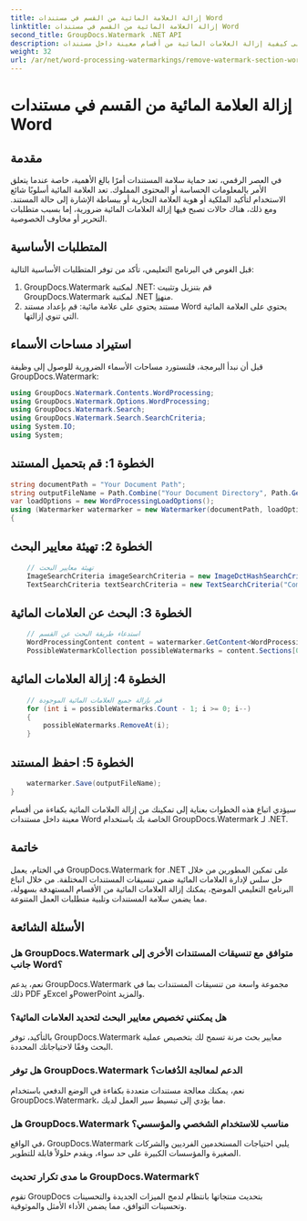 ```yaml
---
title: إزالة العلامة المائية من القسم في مستندات Word
linktitle: إزالة العلامة المائية من القسم في مستندات Word
second_title: GroupDocs.Watermark .NET API
description: تعرف على كيفية إزالة العلامات المائية من أقسام معينة داخل مستندات Word باستخدام GroupDocs.Watermark لـ .NET. البرنامج التعليمي الشامل متاح هنا.
weight: 32
url: /ar/net/word-processing-watermarkings/remove-watermark-section-word-docs/
---
```


# إزالة العلامة المائية من القسم في مستندات Word

## مقدمة
في العصر الرقمي، تعد حماية سلامة المستندات أمرًا بالغ الأهمية، خاصة عندما يتعلق الأمر بالمعلومات الحساسة أو المحتوى المملوك. تعد العلامة المائية أسلوبًا شائع الاستخدام لتأكيد الملكية أو هوية العلامة التجارية أو ببساطة الإشارة إلى حالة المستند. ومع ذلك، هناك حالات تصبح فيها إزالة العلامات المائية ضرورية، إما بسبب متطلبات التحرير أو مخاوف الخصوصية.
## المتطلبات الأساسية
قبل الغوص في البرنامج التعليمي، تأكد من توفر المتطلبات الأساسية التالية:
1.  GroupDocs.Watermark لمكتبة .NET: قم بتنزيل وتثبيت GroupDocs.Watermark لمكتبة .NET من[هنا](https://releases.groupdocs.com/Watermark/net/).
2. مستند يحتوي على علامة مائية: قم بإعداد مستند Word يحتوي على العلامة المائية التي تنوي إزالتها.

## استيراد مساحات الأسماء
قبل أن نبدأ البرمجة، فلنستورد مساحات الأسماء الضرورية للوصول إلى وظيفة GroupDocs.Watermark:
```csharp
using GroupDocs.Watermark.Contents.WordProcessing;
using GroupDocs.Watermark.Options.WordProcessing;
using GroupDocs.Watermark.Search;
using GroupDocs.Watermark.Search.SearchCriteria;
using System.IO;
using System;
```
## الخطوة 1: قم بتحميل المستند
```csharp
string documentPath = "Your Document Path";
string outputFileName = Path.Combine("Your Document Directory", Path.GetFileName(documentPath));
var loadOptions = new WordProcessingLoadOptions();
using (Watermarker watermarker = new Watermarker(documentPath, loadOptions))
{
```
## الخطوة 2: تهيئة معايير البحث
```csharp
    // تهيئة معايير البحث
    ImageSearchCriteria imageSearchCriteria = new ImageDctHashSearchCriteria(Constants.LogoPng);
    TextSearchCriteria textSearchCriteria = new TextSearchCriteria("Company Name");
```
## الخطوة 3: البحث عن العلامات المائية
```csharp
    // استدعاء طريقة البحث عن القسم
    WordProcessingContent content = watermarker.GetContent<WordProcessingContent>();
    PossibleWatermarkCollection possibleWatermarks = content.Sections[0].Search(textSearchCriteria.Or(imageSearchCriteria));
```
## الخطوة 4: إزالة العلامات المائية
```csharp
    // قم بإزالة جميع العلامات المائية الموجودة
    for (int i = possibleWatermarks.Count - 1; i >= 0; i--)
    {
        possibleWatermarks.RemoveAt(i);
    }
```
## الخطوة 5: احفظ المستند
```csharp
    watermarker.Save(outputFileName);
}
```
سيؤدي اتباع هذه الخطوات بعناية إلى تمكينك من إزالة العلامات المائية بكفاءة من أقسام معينة داخل مستندات Word الخاصة بك باستخدام GroupDocs.Watermark لـ .NET.

## خاتمة
في الختام، يعمل GroupDocs.Watermark for .NET على تمكين المطورين من خلال حل سلس لإدارة العلامات المائية ضمن تنسيقات المستندات المختلفة. من خلال اتباع البرنامج التعليمي الموضح، يمكنك إزالة العلامات المائية من الأقسام المستهدفة بسهولة، مما يضمن سلامة المستندات وتلبية متطلبات العمل المتنوعة.
## الأسئلة الشائعة
### هل GroupDocs.Watermark متوافق مع تنسيقات المستندات الأخرى إلى جانب Word؟
نعم، يدعم GroupDocs.Watermark مجموعة واسعة من تنسيقات المستندات بما في ذلك PDF وExcel وPowerPoint والمزيد.
### هل يمكنني تخصيص معايير البحث لتحديد العلامات المائية؟
بالتأكيد، توفر GroupDocs.Watermark معايير بحث مرنة تسمح لك بتخصيص عملية البحث وفقًا لاحتياجاتك المحددة.
### هل توفر GroupDocs.Watermark الدعم لمعالجة الدُفعات؟
نعم، يمكنك معالجة مستندات متعددة بكفاءة في الوضع الدفعي باستخدام GroupDocs.Watermark، مما يؤدي إلى تبسيط سير العمل لديك.
### هل GroupDocs.Watermark مناسب للاستخدام الشخصي والمؤسسي؟
في الواقع، GroupDocs.Watermark يلبي احتياجات المستخدمين الفرديين والشركات الصغيرة والمؤسسات الكبيرة على حد سواء، ويقدم حلولاً قابلة للتطوير.
### ما مدى تكرار تحديث GroupDocs.Watermark؟
تقوم GroupDocs بتحديث منتجاتها بانتظام لدمج الميزات الجديدة والتحسينات وتحسينات التوافق، مما يضمن الأداء الأمثل والموثوقية.